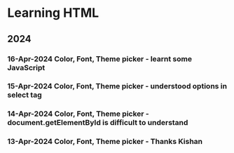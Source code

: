 # Learning HTML
## 2024
### 16-Apr-2024 Color, Font, Theme picker - learnt some JavaScript 
### 15-Apr-2024 Color, Font, Theme picker - understood options in select tag
### 14-Apr-2024 Color, Font, Theme picker - document.getElementById is difficult to understand
### 13-Apr-2024 Color, Font, Theme picker - Thanks Kishan

